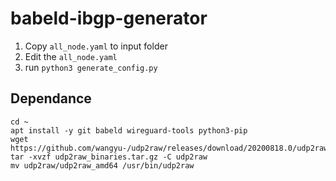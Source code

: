 babeld-ibgp-generator
====

1. Copy `all_node.yaml` to input folder
2. Edit the `all_node.yaml`
3. run `python3 generate_config.py`

## Dependance
```
cd ~
apt install -y git babeld wireguard-tools python3-pip
wget https://github.com/wangyu-/udp2raw/releases/download/20200818.0/udp2raw_binaries.tar.gz
tar -xvzf udp2raw_binaries.tar.gz -C udp2raw
mv udp2raw/udp2raw_amd64 /usr/bin/udp2raw
```